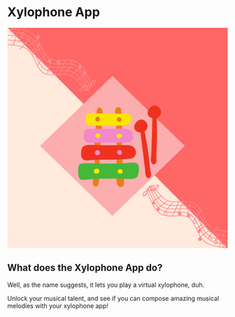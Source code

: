 # Xylophone App

![plot](xylophone-app/Assets.xcassets/AppIcon.appiconset/1024.png)

## What does the Xylophone App do? ##

Well, as the name suggests, it lets you play a virtual xylophone, duh.

Unlock your musical talent, and see if you can compose amazing musical melodies with your xylophone app!
